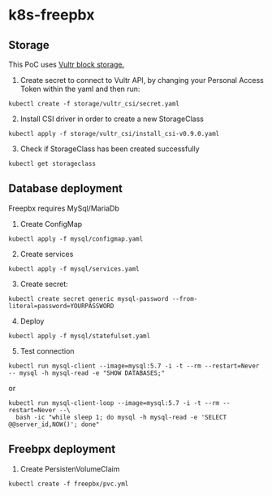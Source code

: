 # k8s-freepbx

## Storage
This PoC uses <a href="https://www.vultr.com/?ref=9460695" target="_blank">Vultr block storage.</a>

1. Create secret to connect to Vultr API, by changing your Personal Access Token within the yaml and then run:
```
kubectl create -f storage/vultr_csi/secret.yaml
```

2. Install CSI driver in order to create a new StorageClass
```
kubectl apply -f storage/vultr_csi/install_csi-v0.9.0.yaml
```

3. Check if StorageClass has been created successfully
```
kubectl get storageclass
```

## Database deployment
Freepbx requires MySql/MariaDb

1. Create ConfigMap
```
kubectl apply -f mysql/configmap.yaml
```

2. Create services
```
kubectl apply -f mysql/services.yaml
```

3. Create secret:
```
kubectl create secret generic mysql-password --from-literal=password=YOURPASSWORD
```

4. Deploy
```
kubectl apply -f mysql/statefulset.yaml
```

5. Test connection
```
kubectl run mysql-client --image=mysql:5.7 -i -t --rm --restart=Never -- mysql -h mysql-read -e "SHOW DATABASES;"
```

or
```
kubectl run mysql-client-loop --image=mysql:5.7 -i -t --rm --restart=Never --\
  bash -ic "while sleep 1; do mysql -h mysql-read -e 'SELECT @@server_id,NOW()'; done"
```


## Freebpx deployment
1. Create PersistenVolumeClaim
```
kubectl create -f freepbx/pvc.yml
```
